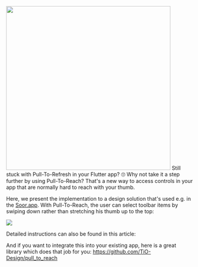 <img src="https://github.com/quickbirdstudios/pull-to-reach-demo/blob/master/example.gif" width="443">
Still stuck with Pull-To-Refresh in your Flutter app? 🙄 Why not take it a step further by using Pull-To-Reach? 
That's a new way to access controls in your app that are normally hard to reach with your thumb.

Here, we present the implementation to a design solution that's used e.g. in the [Soor.app](https://soor.app/). With Pull-To-Reach, the user can select toolbar items by swiping down rather than stretching his thumb up to the top:

<img src="https://github.com/quickbirdstudios/pull-to-reach-demo/blob/master/banner.jpg">

Detailed instructions can also be found in this article: <link>

And if you want to integrate this into your existing app, here is a great library which does that job for you:
https://github.com/TiO-Design/pull_to_reach

